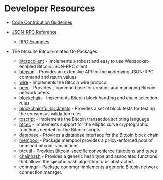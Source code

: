# Developer Resources

* [Code Contribution Guidelines](https://github.com/sat20-labs/satsnet_btcd/tree/master/docs/code_contribution_guidelines.md)

* [JSON-RPC Reference](https://github.com/sat20-labs/satsnet_btcd/tree/master/docs/json_rpc_api.md)
  * [RPC Examples](https://github.com/sat20-labs/satsnet_btcd/tree/master/docs/json_rpc_api.md#ExampleCode)

* The btcsuite Bitcoin-related Go Packages:
  * [btcrpcclient](https://github.com/sat20-labs/satsnet_btcd/tree/master/rpcclient) - Implements a
    robust and easy to use Websocket-enabled Bitcoin JSON-RPC client
  * [btcjson](https://github.com/sat20-labs/satsnet_btcd/tree/master/btcjson) - Provides an extensive API
    for the underlying JSON-RPC command and return values
  * [wire](https://github.com/sat20-labs/satsnet_btcd/tree/master/wire) - Implements the
    Bitcoin wire protocol
  * [peer](https://github.com/sat20-labs/satsnet_btcd/tree/master/peer) -
    Provides a common base for creating and managing Bitcoin network peers.
  * [blockchain](https://github.com/sat20-labs/satsnet_btcd/tree/master/blockchain) -
    Implements Bitcoin block handling and chain selection rules
  * [blockchain/fullblocktests](https://github.com/sat20-labs/satsnet_btcd/tree/master/blockchain/fullblocktests) -
    Provides a set of block tests for testing the consensus validation rules
  * [txscript](https://github.com/sat20-labs/satsnet_btcd/tree/master/txscript) -
    Implements the Bitcoin transaction scripting language
  * [btcec](https://github.com/sat20-labs/satsnet_btcd/tree/master/btcec) - Implements
    support for the elliptic curve cryptographic functions needed for the
    Bitcoin scripts
  * [database](https://github.com/sat20-labs/satsnet_btcd/tree/master/database) -
    Provides a database interface for the Bitcoin block chain
  * [mempool](https://github.com/sat20-labs/satsnet_btcd/tree/master/mempool) -
    Package mempool provides a policy-enforced pool of unmined bitcoin
    transactions.
  * [btcutil](https://github.com/sat20-labs/satsnet_btcd/tree/master/btcutil) - Provides Bitcoin-specific
    convenience functions and types
  * [chainhash](https://github.com/sat20-labs/satsnet_btcd/tree/master/chaincfg/chainhash) -
    Provides a generic hash type and associated functions that allows the
    specific hash algorithm to be abstracted.
  * [connmgr](https://github.com/sat20-labs/satsnet_btcd/tree/master/connmgr) -
    Package connmgr implements a generic Bitcoin network connection manager.
